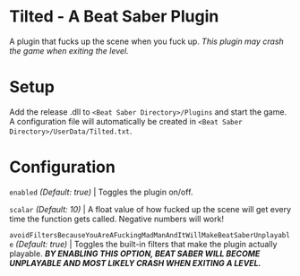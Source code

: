 # Tilted - A Beat Saber Plugin
A plugin that fucks up the scene when you fuck up. *This plugin may crash the game when exiting the level.*

# Setup
Add the release .dll to `<Beat Saber Directory>/Plugins` and start the game. A configuration file will automatically be created in `<Beat Saber Directory>/UserData/Tilted.txt`.

# Configuration
`enabled` *(Default: true)* | Toggles the plugin on/off.

`scalar` *(Default: 10)* |  A float value of how fucked up the scene will get every time the function gets called. Negative numbers will work!

`avoidFiltersBecauseYouAreAFuckingMadManAndItWillMakeBeatSaberUnplayable` *(Default: true)* | Toggles the built-in filters that make the plugin actually playable. ***BY ENABLING THIS OPTION, BEAT SABER WILL BECOME UNPLAYABLE AND MOST LIKELY CRASH WHEN EXITING A LEVEL.***
